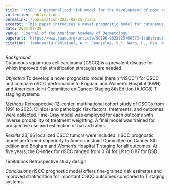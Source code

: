 ```yaml
---
title: "riSCC: A personalized risk model for the development of poor outcomes in cutaneous squamous cell carcinoma"
collection: publications
permalink: /publication/2025-02-25-riscc
excerpt: 'This paper introduces a novel prognostic model for cutaneous squamous cell carcinoma and compare its performance to commonly used staging systems. To help medical practitioners quantify risk, we release an [app](https://www.scoutconsortium.org/app-landing-page) to compute riSCC.'
date: 2025-02-28
venue: 'Journal of the American Academy of Dermatology'
paperurl: 'https://www.jaad.org/article/S0190-9622(25)00373-1/abstract'
citation: 'Jambusaria-Pahlajani, A.*, Jeanselme, V.*, Wang, D., Ran, N., Granger, E., Cañueto, J., Brodland, D., Carr, D., Carter, J., Carucci, J., Hirotsu, K., Karn, E., Koyfman, S., Mangold, A., Girardi, F., Shahwan, K., Srivastava, D., Vidimos, A., Willenbrink, T., Wysong, A., Lotter, W., Ruiz, E. (2025). <b>riSCC: A personalized risk model for the development of poor outcomes in cutaneous squamous cell carcinoma</b>. In <i>Journal of the American Academy of Dermatology</i>.'
---
```

*Background*  
Cutaneous squamous cell carcinoma (CSCC) is a prevalent disease for which improved risk stratification strategies are needed.

*Objective*
To develop a novel prognostic model (herein “riSCC”) for CSCC and compare riSCC performance to Brigham and Women’s Hospital (BWH) and American Joint Committee on Cancer Staging 8th Edition (AJCC8) T staging systems.

*Methods*
Retrospective 12-center, multinational cohort study of CSCCs from 1991 to 2023. Clinical and pathologic risk factors, treatments, and outcomes were collected. Fine-Gray model was employed for each outcome with inverse probability of treatment weighting. A final model was trained for prospective use and estimation of hazard ratios.

*Results*
23,166 localized CSCC tumors were included. riSCC prognostic model performed superiorly to American Joint Committee on Cancer 8th edition and Brigham and Women’s Hospital T staging for all outcomes. At five years, the C-index for riSCC ranged from 0.74 for LR to 0.87 for DSD.

*Limitations*
Retrospective study design

*Conclusions*
riSCC prognostic model offers fine-grained risk estimates and improved stratification for important CSCC outcomes compared to T staging systems.